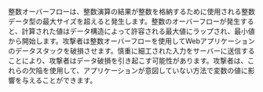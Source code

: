 
整数オーバーフローは、整数演算の結果が整数を格納するために使用される整数データ型の最大サイズを超えると発生します。整数のオーバーフローが発生すると、計算された値はデータ構造によって許容される最大値にラップされ、最小値から開始します。攻撃者は整数オーバーフローを使用してWebアプリケーションのデータスタックを破損させます。慎重に細工された入力をサーバーに送信することにより、攻撃者はデータ破損を引き起こす可能性があります。攻撃者は、これらの欠陥を使用して、アプリケーションが意図していない方法で変数の値に影響を与えることができます。
